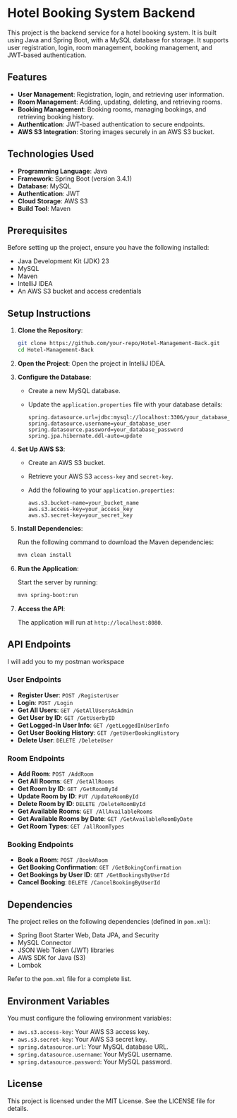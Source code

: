 # Hotel Booking System Backend

This project is the backend service for a hotel booking system. It is built using Java and Spring Boot, with a MySQL database for storage. It supports user registration, login, room management, booking management, and JWT-based authentication.

## Features

- **User Management**: Registration, login, and retrieving user information.
- **Room Management**: Adding, updating, deleting, and retrieving rooms.
- **Booking Management**: Booking rooms, managing bookings, and retrieving booking history.
- **Authentication**: JWT-based authentication to secure endpoints.
- **AWS S3 Integration**: Storing images securely in an AWS S3 bucket.

## Technologies Used

- **Programming Language**: Java
- **Framework**: Spring Boot (version 3.4.1)
- **Database**: MySQL
- **Authentication**: JWT
- **Cloud Storage**: AWS S3
- **Build Tool**: Maven

## Prerequisites

Before setting up the project, ensure you have the following installed:

- Java Development Kit (JDK) 23
- MySQL
- Maven
- IntelliJ IDEA
- An AWS S3 bucket and access credentials

## Setup Instructions

1. **Clone the Repository**:

   ```bash
   git clone https://github.com/your-repo/Hotel-Management-Back.git
   cd Hotel-Management-Back
   ```

2. **Open the Project**: Open the project in IntelliJ IDEA.

3. **Configure the Database**:

   - Create a new MySQL database.
   - Update the `application.properties` file with your database details:

     ```properties
     spring.datasource.url=jdbc:mysql://localhost:3306/your_database_name
     spring.datasource.username=your_database_user
     spring.datasource.password=your_database_password
     spring.jpa.hibernate.ddl-auto=update
     ```

4. **Set Up AWS S3**:

   - Create an AWS S3 bucket.
   - Retrieve your AWS S3 `access-key` and `secret-key`.
   - Add the following to your `application.properties`:

     ```properties
     aws.s3.bucket-name=your_bucket_name
     aws.s3.access-key=your_access_key
     aws.s3.secret-key=your_secret_key
     ```

5. **Install Dependencies**:

   Run the following command to download the Maven dependencies:

   ```bash
   mvn clean install
   ```

6. **Run the Application**:

   Start the server by running:

   ```bash
   mvn spring-boot:run
   ```

7. **Access the API**:

   The application will run at `http://localhost:8080`.

## API Endpoints
I will add you to my postman workspace

### User Endpoints

- **Register User**: `POST /RegisterUser`
- **Login**: `POST /Login`
- **Get All Users**: `GET /GetAllUsersAsAdmin`
- **Get User by ID**: `GET /GetUserbyID`
- **Get Logged-In User Info**: `GET /getLoggedInUserInfo`
- **Get User Booking History**: `GET /getUserBookingHistory`
- **Delete User**: `DELETE /DeleteUser`

### Room Endpoints

- **Add Room**: `POST /AddRoom`
- **Get All Rooms**: `GET /GetAllRooms`
- **Get Room by ID**: `GET /GetRoomById`
- **Update Room by ID**: `PUT /UpdateRoomById`
- **Delete Room by ID**: `DELETE /DeleteRoomById`
- **Get Available Rooms**: `GET /AllAvailableRooms`
- **Get Available Rooms by Date**: `GET /GetAvailableRoomByDate`
- **Get Room Types**: `GET /allRoomTypes`

### Booking Endpoints

- **Book a Room**: `POST /BookARoom`
- **Get Booking Confirmation**: `GET /GetBokingConfirmation`
- **Get Bookings by User ID**: `GET /GetBookingsByUserId`
- **Cancel Booking**: `DELETE /CancelBookingByUserId`

## Dependencies

The project relies on the following dependencies (defined in `pom.xml`):

- Spring Boot Starter Web, Data JPA, and Security
- MySQL Connector
- JSON Web Token (JWT) libraries
- AWS SDK for Java (S3)
- Lombok

Refer to the `pom.xml` file for a complete list.

## Environment Variables

You must configure the following environment variables:

- `aws.s3.access-key`: Your AWS S3 access key.
- `aws.s3.secret-key`: Your AWS S3 secret key.
- `spring.datasource.url`: Your MySQL database URL.
- `spring.datasource.username`: Your MySQL username.
- `spring.datasource.password`: Your MySQL password.

## License

This project is licensed under the MIT License. See the LICENSE file for details.












